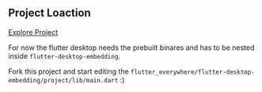 ## Project Loaction

[Explore Project](/flutter-desktop-embedding/project)

For now the flutter desktop needs the prebuilt binares and has to be nested inside `flutter-desktop-embedding`.

Fork this project and start editing the `flutter_everywhere/flutter-desktop-embedding/project/lib/main.dart` :)
